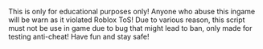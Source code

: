 This is only for educational purposes only!
Anyone who abuse this ingame will be warn as it violated Roblox ToS!
Due to various reason, this script must not be use in game due to bug that might lead to ban, only made for testing anti-cheat!
Have fun and stay safe!

